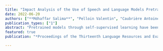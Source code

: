 ```yaml
---
title: "Impact Analysis of the Use of Speech and Language Models Pretrained by Self-Supersivion for Spoken Language Understanding"
date: 2022-06-20
authors: ["**Mdhaffar Salima**", "Pelloin Valentin", "Caubrière Antoine", "Laperrière Gaëlle", "Ghannay Sahar", "Jabaian Bassam", "Camelin Nathalin", "Estève Yannick"]   
publication_types: ["1"]
abstract: "Pretrained models through self-supervised learning have been recently introduced for both acoustic and language modeling. Applied to spoken language understanding tasks, these models have shown their great potential by improving the state-of-the-art performances on challenging benchmark datasets. In this paper, we present an error analysis reached by the use of such models on the French MEDIA benchmark dataset, known as being one of the most challenging benchmarks for the slot filling task among all the benchmarks accessible to the entire research community. One year ago, the state-of-art system reached a Concept Error Rate (CER) of 13.6{\%} through the use of a end-to-end neural architecture. Some months later, a cascade approach based on the sequential use of a fine-tuned wav2vec2.0 model and a fine-tuned BERT model reaches a CER of 11.2{\%}. This significant improvement raises questions about the type of errors that remain difficult to treat, but also about those that have been corrected using these models pre-trained through self-supervision learning on a large amount of data. This study brings some answers in order to better understand the limits of such models and open new perspectives to continue improving the performance.",
featured: true
publication: "*Proceedings of the Thirteenth Language Resources and Evaluation Conference (LREC 2022)*"

---
```

